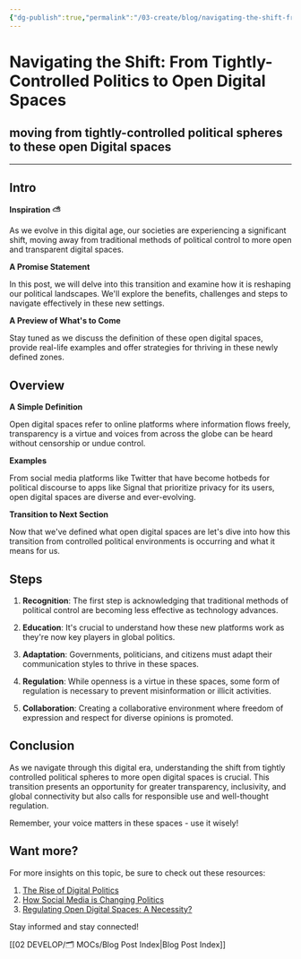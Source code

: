 ```yaml
---
{"dg-publish":true,"permalink":"/03-create/blog/navigating-the-shift-from-tightly-controlled-politics-to-open-digital-spaces/","tags":["politics","digital","networked-publics"]}
---
```


# Navigating the Shift: From Tightly-Controlled Politics to Open Digital Spaces
## moving from tightly-controlled political spheres to these open Digital spaces
---

## Intro
**Inspiration ⛅**

As we evolve in this digital age, our societies are experiencing a significant shift, moving away from traditional methods of political control to more open and transparent digital spaces. 

**A Promise Statement**

In this post, we will delve into this transition and examine how it is reshaping our political landscapes. We'll explore the benefits, challenges and steps to navigate effectively in these new settings.

**A Preview of What's to Come**

Stay tuned as we discuss the definition of these open digital spaces, provide real-life examples and offer strategies for thriving in these newly defined zones. 

## Overview

**A Simple Definition**

Open digital spaces refer to online platforms where information flows freely, transparency is a virtue and voices from across the globe can be heard without censorship or undue control.

**Examples**

From social media platforms like Twitter that have become hotbeds for political discourse to apps like Signal that prioritize privacy for its users, open digital spaces are diverse and ever-evolving.

**Transition to Next Section**

Now that we've defined what open digital spaces are let's dive into how this transition from controlled political environments is occurring and what it means for us.

## Steps

1. **Recognition**: The first step is acknowledging that traditional methods of political control are becoming less effective as technology advances.
   
2. **Education**: It's crucial to understand how these new platforms work as they're now key players in global politics.
   
3. **Adaptation**: Governments, politicians, and citizens must adapt their communication styles to thrive in these spaces.
   
4. **Regulation**: While openness is a virtue in these spaces, some form of regulation is necessary to prevent misinformation or illicit activities.
   
5. **Collaboration**: Creating a collaborative environment where freedom of expression and respect for diverse opinions is promoted.

## Conclusion

As we navigate through this digital era, understanding the shift from tightly controlled political spheres to more open digital spaces is crucial. This transition presents an opportunity for greater transparency, inclusivity, and global connectivity but also calls for responsible use and well-thought regulation.

Remember, your voice matters in these spaces - use it wisely!

## Want more?

For more insights on this topic, be sure to check out these resources:

1. [The Rise of Digital Politics](https://link.com)
2. [How Social Media is Changing Politics](https://link.com)
3. [Regulating Open Digital Spaces: A Necessity?](https://link.com)

Stay informed and stay connected!





[[02 DEVELOP/🗂️ MOCs/Blog Post Index\|Blog Post Index]]